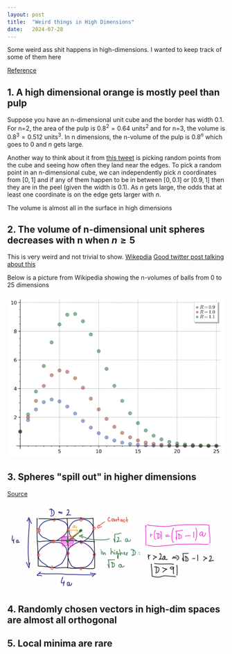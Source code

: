 ```yaml
---
layout: post
title:  "Weird things in High Dimensions"
date:   2024-07-28
---
```


Some weird ass shit happens in high-dimensions. I wanted to keep track of some of them here

[Reference](https://x.com/aryehazan/status/1817877048053911912)


## 1. A high dimensional orange is mostly peel than pulp

Suppose you have an n-dimensional unit cube and the border has width 0.1. 
For n=2, the area of the pulp is $0.8^2 = 0.64$ $\text{units}^2$ and for n=3, the volume is $0.8^3 = 0.512$ $\text{units}^3$.
In n dimensions, the n-volume of the pulp is $0.8^n$ which goes to 0 and $n$ gets large. 

Another way to think about it from [this tweet](https://x.com/Jsevillamol/status/1817213852402303024) is picking random points from the cube and seeing how often they land near the edges. 
To pick a random point in an n-dimensional cube, we can independently pick $n$ coordinates from $[0,1]$ and if any of them happen to be in between $[0,0.1]$ or $[0.9,1]$ then they are in the peel (given the width is 0.1).
As $n$ gets large, the odds that at least one coordinate is on the edge gets larger with $n$.

The volume is almost all in the surface in high dimensions

## 2. The volume of n-dimensional unit spheres decreases with n when $n \geq 5$ 
This is very weird and not trivial to show.
[Wikepdia](https://en.wikipedia.org/wiki/Volume_of_an_n-ball)
[Good twitter post talking about this](https://x.com/RokoMijic/status/1818073988805152801)

Below is a picture from Wikipedia showing the n-volumes of balls from 0 to 25 dimensions

![Wikipedia](image.png)


## 3. Spheres "spill out" in higher dimensions
[Source](https://stanislavfort.com/blog/sphere-spilling-out/)

![high-dim-sphere](image-1.png)


## 4. Randomly chosen vectors in high-dim spaces are almost all orthogonal

## 5. Local minima are rare


